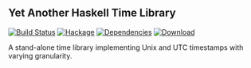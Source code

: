 ## Yet Another Haskell Time Library
[![Build Status](https://api.travis-ci.org/enzoh/time-exts.svg?branch=master)](https://travis-ci.org/enzoh/time-exts) [![Hackage](https://img.shields.io/hackage/v/time-exts.svg)](https://hackage.haskell.org/package/time-exts) [![Dependencies](https://img.shields.io/hackage-deps/v/time-exts.svg)](http://packdeps.haskellers.com/feed?needle=time-exts) [![Download](https://img.shields.io/badge/download-latest-FF69B4.svg)](https://github.com/enzoh/time-exts/archive/v3.0.3.tar.gz)

A stand-alone time library implementing Unix and UTC timestamps with varying granularity.
